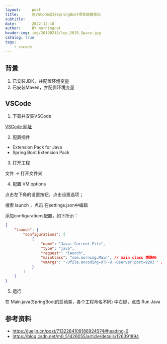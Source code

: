 ```yaml
---
layout:     post
title:      在VSCode运行SpringBoot项目简略笔记
subtitle:   
date:       2022-12-18
author:     BY morningcat
header-img: img/20190213/top_2019_Space.jpg
catalog: true
tags:
    - vscode
---
```



## 背景

1. 已安装JDK，并配置环境变量
2. 已安装Maven，并配置环境变量

## VSCode

1. 下载并安装VSCode

[VSCode 网址](https://code.visualstudio.com/)

2. 配置插件

- Extension Pack for Java
- Spring Boot Extension Pack

3. 打开工程

文件 -> 打开文件夹

4. 配置 VM options

点击左下角的设置按钮，点击设置选项；

搜索 launch ，点击 在settings.json中编辑

添加configurations配置，如下所示：

```json
{
    "launch": {       
        "configurations": [
            {
                "name": "Java: Current File",
                "type": "java",
                "request": "launch",
                "mainClass": "com.morning.Main", // main class 类路径
                "vmArgs": "-Dfile.encoding=UTF-8 -Dserver.port=9203 " // 需要设置的参数
            }
        ]
    }
}
```

5. 运行

在 Main.java(SpringBoot的启动类，各个工程命名不同) 中右键，点击 Run Java

## 参考资料

- https://juejin.cn/post/7132284109186924574#heading-0
- https://blog.csdn.net/m0_51426055/article/details/126391894